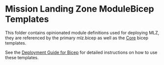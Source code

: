 # Mission Landing Zone ModuleBicep Templates

This folder contains opinionated module definitions used for deploying MLZ, they are referenced by the primary mlz.bicep as well as the [Core](../core/) bicep templates.

See the [Deployment Guide for Bicep](../../../docs/deployment-guide-bicep.md) for detailed instructions on how to use these templates.
